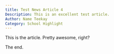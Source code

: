 ```yaml
---
title: Test News Article 4
Description: This is an excellent test article.
Author: Name Teekay
Category: School Highlight
---
```


This is the article. Pretty awesome, right?

The end.
